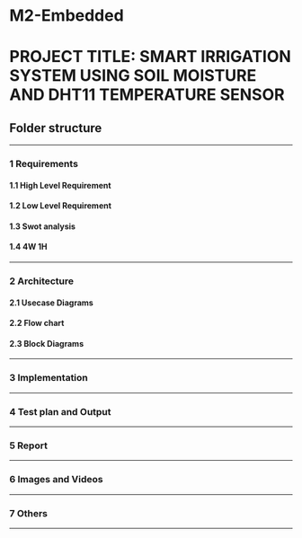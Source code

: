 # M2-Embedded 
# PROJECT TITLE: SMART IRRIGATION SYSTEM USING SOIL MOISTURE AND DHT11 TEMPERATURE SENSOR
## Folder structure
----------------------------------------------------------------------------------------------------------------------------------------------------------
### 1 Requirements
#### 1.1 High Level Requirement
#### 1.2 Low Level Requirement
#### 1.3 Swot analysis
#### 1.4 4W 1H
---------------------------------------------------------------------------------------------------------------------------------------------------------------------------------
### 2 Architecture
####  2.1 Usecase Diagrams
####  2.2 Flow chart
####  2.3 Block Diagrams

---------------------------------------------------------------------------------------------------------------------------------------------------------------------------------
### 3 Implementation

---------------------------------------------------------------------------------------------------------------------------------------------------------------------------------
### 4  Test plan and Output 
---------------------------------------------------------------------------------------------------------------------------------------------------------------------------------
### 5 Report
---------------------------------------------------------------------------------------------------------------------------------------------------------------------------------
### 6 Images and Videos
---------------------------------------------------------------------------------------------------------------------------------------------------------------------------------
### 7 Others
---------------------------------------------------------------------------------------------------------------------------------------------------------------------------------
